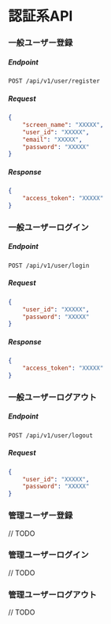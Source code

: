 # 認証系API

### 一般ユーザー登録

##### Endpoint

```
POST /api/v1/user/register
```

##### Request

```json
{
    "screen_name": "XXXXX",
    "user_id": "XXXXX",
    "email": "XXXXX",
    "password": "XXXXX"
}
```

##### Response

```json
{
    "access_token": "XXXXX"
}
```

### 一般ユーザーログイン

##### Endpoint

```
POST /api/v1/user/login
```

##### Request

```json
{
    "user_id": "XXXXX",
    "password": "XXXXX"
}
```

##### Response

```json
{
    "access_token": "XXXXX"
}
```

### 一般ユーザーログアウト

##### Endpoint

```
POST /api/v1/user/logout
```

##### Request

```json
{
    "user_id": "XXXXX",
    "password": "XXXXX"
}
```

### 管理ユーザー登録
// TODO

### 管理ユーザーログイン
// TODO

### 管理ユーザーログアウト
// TODO